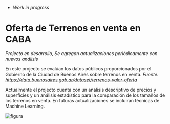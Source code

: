 - *Work in progress*
# Oferta de Terrenos en venta en CABA 

*Projecto en desarrollo, Se agregan actualizaciones periódicamente con nuevos análisis*

En este projecto se evalúan los datos públicos proporcionados por el Gobierno de la Ciudad de Buenos Aires sobre terrenos en venta. *Fuente: https://data.buenosaires.gob.ar/dataset/terrenos-valor-oferta* 

Actualmente el projecto cuenta con un análisis descriptivo de precios y superficies y un análisis estadístico para la comparación de los tamaños de los terrenos en venta. 
En futuras actualizaciones se incluirán técnicas de Machine Learning. 

![figura](https://github.com/Sonia-deleo/Terrenos_CABA/assets/146003425/cdca935b-8af5-476f-945b-10a10be581c7)

